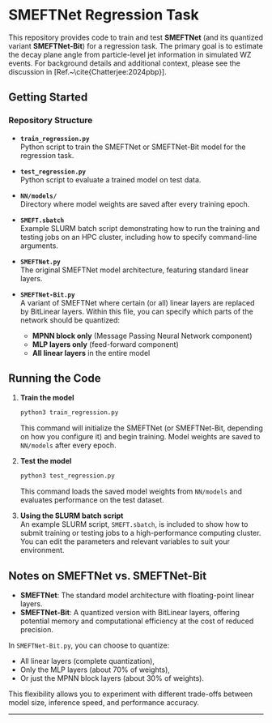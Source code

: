 # SMEFTNet Regression Task

This repository provides code to train and test **SMEFTNet** (and its quantized variant **SMEFTNet-Bit**) for a regression task. The primary goal is to estimate the decay plane angle from particle-level jet information in simulated WZ events. For background details and additional context, please see the discussion in [Ref.~\cite{Chatterjee:2024pbp}].

## Getting Started

### Repository Structure

- **`train_regression.py`**  
  Python script to train the SMEFTNet or SMEFTNet-Bit model for the regression task.
  
- **`test_regression.py`**  
  Python script to evaluate a trained model on test data.

- **`NN/models/`**  
  Directory where model weights are saved after every training epoch.

- **`SMEFT.sbatch`**  
  Example SLURM batch script demonstrating how to run the training and testing jobs on an HPC cluster, including how to specify command-line arguments.

- **`SMEFTNet.py`**  
  The original SMEFTNet model architecture, featuring standard linear layers.

- **`SMEFTNet-Bit.py`**  
  A variant of SMEFTNet where certain (or all) linear layers are replaced by BitLinear layers. Within this file, you can specify which parts of the network should be quantized:
  - **MPNN block only** (Message Passing Neural Network component)
  - **MLP layers only** (feed-forward component)
  - **All linear layers** in the entire model

## Running the Code

1. **Train the model**  
   ```bash
   python3 train_regression.py
   ```
   This command will initialize the SMEFTNet (or SMEFTNet-Bit, depending on how you configure it) and begin training. Model weights are saved to `NN/models` after every epoch.

2. **Test the model**  
   ```bash
   python3 test_regression.py
   ```
   This command loads the saved model weights from `NN/models` and evaluates performance on the test dataset.

3. **Using the SLURM batch script**  
   An example SLURM script, `SMEFT.sbatch`, is included to show how to submit training or testing jobs to a high-performance computing cluster. You can edit the parameters and relevant variables to suit your environment.

## Notes on SMEFTNet vs. SMEFTNet-Bit

- **SMEFTNet**: The standard model architecture with floating-point linear layers.  
- **SMEFTNet-Bit**: A quantized version with BitLinear layers, offering potential memory and computational efficiency at the cost of reduced precision.

In `SMEFTNet-Bit.py`, you can choose to quantize:
- All linear layers (complete quantization),
- Only the MLP layers (about 70% of weights),
- Or just the MPNN block layers (about 30% of weights).

This flexibility allows you to experiment with different trade-offs between model size, inference speed, and performance accuracy.

---

